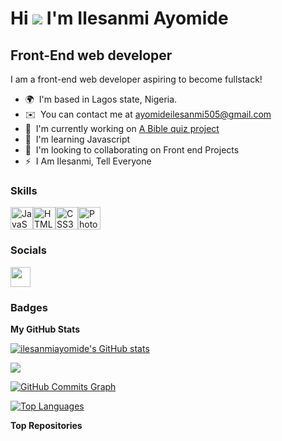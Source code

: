 Hi ![](https://user-images.githubusercontent.com/18350557/176309783-0785949b-9127-417c-8b55-ab5a4333674e.gif) I'm Ilesanmi Ayomide
========================================================================================================================================

Front-End web developer
------------------------

I am a front-end web developer aspiring to become fullstack!

* 🌍  I'm based in Lagos state, Nigeria.
* ✉️  You can contact me at [ayomideilesanmi505@gmail.com](mailto:ayomideilesanmi505@gmail.com)
* 🚀  I'm currently working on [A Bible quiz project](http://rft3mltqzz7fvu97zz0uaq.on.drv.tw/Drv/)
* 🧠  I'm learning Javascript
* 🤝  I'm looking to collaborating on Front end Projects
* ⚡  I Am Ilesanmi, Tell Everyone

### Skills


<p align="left">
<a href="https://developer.mozilla.org/en-US/docs/Web/JavaScript" target="_blank" rel="noreferrer"><img src="https://raw.githubusercontent.com/danielcranney/readme-generator/main/public/icons/skills/javascript-colored.svg" width="36" height="36" alt="JavaScript" /></a><a href="https://developer.mozilla.org/en-US/docs/Glossary/HTML5" target="_blank" rel="noreferrer"><img src="https://raw.githubusercontent.com/danielcranney/readme-generator/main/public/icons/skills/html5-colored.svg" width="36" height="36" alt="HTML5" /></a><a href="https://www.w3.org/TR/CSS/#css" target="_blank" rel="noreferrer"><img src="https://raw.githubusercontent.com/danielcranney/readme-generator/main/public/icons/skills/css3-colored.svg" width="36" height="36" alt="CSS3" /></a><a href="https://www.adobe.com/uk/products/photoshop.html" target="_blank" rel="noreferrer"><img src="https://raw.githubusercontent.com/danielcranney/readme-generator/main/public/icons/skills/photoshop-colored-dark.svg" width="36" height="36" alt="Photoshop" /></a>
</p>

### Socials

<p align="left"> <a href="https://www.github.com/ilesanmiayomide" target="_blank" rel="noreferrer"> <picture> <source media="(prefers-color-scheme: dark)" srcset="https://raw.githubusercontent.com/danielcranney/readme-generator/main/public/icons/socials/github-dark.svg" /> <source media="(prefers-color-scheme: light)" srcset="https://raw.githubusercontent.com/danielcranney/readme-generator/main/public/icons/socials/github.svg" /> <img src="https://raw.githubusercontent.com/danielcranney/readme-generator/main/public/icons/socials/github.svg" width="32" height="32" /> </picture> </a></p>

### Badges

<b>My GitHub Stats</b>

<a href="http://www.github.com/ilesanmiayomide"><img src="https://github-readme-stats.vercel.app/api?username=ilesanmiayomide&show_icons=true&hide=&count_private=true&title_color=0891b2&text_color=ffffff&icon_color=0891b2&bg_color=1c1917&hide_border=true&show_icons=true" alt="ilesanmiayomide's GitHub stats" /></a>

<a href="http://www.github.com/ilesanmiayomide"><img src="https://github-readme-streak-stats.herokuapp.com/?user=ilesanmiayomide&stroke=ffffff&background=1c1917&ring=0891b2&fire=0891b2&currStreakNum=ffffff&currStreakLabel=0891b2&sideNums=ffffff&sideLabels=ffffff&dates=ffffff&hide_border=true" /></a>

<a href="http://www.github.com/ilesanmiayomide"><img src="https://github-readme-activity-graph.cyclic.app/graph?username=ilesanmiayomide&bg_color=1c1917&color=ffffff&line=0891b2&point=ffffff&area_color=1c1917&area=true&hide_border=true&custom_title=GitHub%20Commits%20Graph" alt="GitHub Commits Graph" /></a>

<a href="https://github.com/ilesanmiayomide" align="left"><img src="https://github-readme-stats.vercel.app/api/top-langs/?username=ilesanmiayomide&langs_count=10&title_color=0891b2&text_color=ffffff&icon_color=0891b2&bg_color=1c1917&hide_border=true&locale=en&custom_title=Top%20%Languages" alt="Top Languages" /></a>

<b>Top Repositories</b>

<div width="100%" align="center"></div><br /><br /><br /><br /><br /><br /><br />
